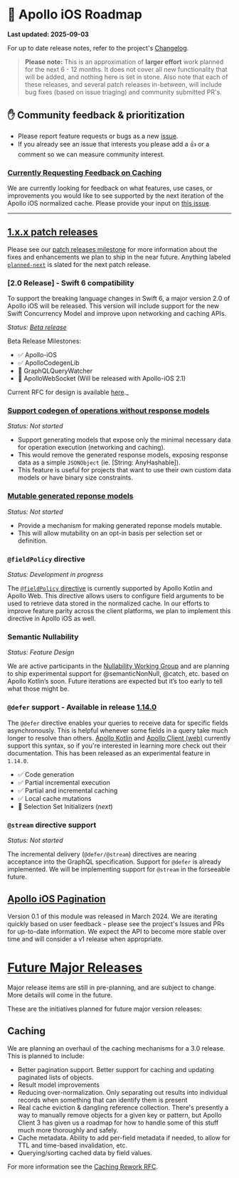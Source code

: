 # 🔮 Apollo iOS Roadmap

**Last updated: 2025-09-03**

For up to date release notes, refer to the project's [Changelog](https://github.com/apollographql/apollo-ios/blob/main/CHANGELOG.md).

> **Please note:** This is an approximation of **larger effort** work planned for the next 6 - 12 months. It does not cover all new functionality that will be added, and nothing here is set in stone. Also note that each of these releases, and several patch releases in-between, will include bug fixes (based on issue triaging) and community submitted PR's.

## ✋ Community feedback & prioritization

- Please report feature requests or bugs as a new [issue](https://github.com/apollographql/apollo-ios/issues/new/choose).
- If you already see an issue that interests you please add a 👍 or a comment so we can measure community interest.

### [Currently Requesting Feedback on Caching](https://github.com/apollographql/apollo-ios/issues/3501)
We are currently looking for feedback on what features, use cases, or improvements you would like to see supported by the next iteration of the Apollo iOS normalized cache. Please provide your input on [this issue](https://github.com/apollographql/apollo-ios/issues/3501).

---

## [1.x.x patch releases](https://github.com/apollographql/apollo-ios/milestone/70)

Please see our [patch releases milestone](https://github.com/apollographql/apollo-ios/milestone/70) for more information about the fixes and enhancements we plan to ship in the near future.  Anything labeled [`planned-next`](https://github.com/apollographql/apollo-ios/labels/planned-next) is slated for the next patch release.

### [2.0 Release] - Swift 6 compatibility

To support the breaking language changes in Swift 6, a major version 2.0 of Apollo iOS will be released. This version will include support for the new Swift Concurrency Model and improve upon networking and caching APIs.

_Status: [Beta release](https://github.com/apollographql/apollo-ios/releases)_

Beta Release Milestones:

* ✅ Apollo-iOS
* ✅ ApolloCodegenLib
* 🔲 GraphQLQueryWatcher
* 🔲 ApolloWebSocket (Will be released with Apollo-iOS 2.1)
  
Current RFC for design is available [here](https://github.com/apollographql/apollo-ios/issues/3411)._

### [Support codegen of operations without response models](https://github.com/apollographql/apollo-ios/issues/3165)

_Status: Not started_

- Support generating models that expose only the minimal necessary data for operation execution (networking and caching).
- This would remove the generated response models, exposing response data as a simple `JSONObject` (ie. [String: AnyHashable]).
- This feature is useful for projects that want to use their own custom data models or have binary size constraints.

### [Mutable generated reponse models](https://github.com/apollographql/apollo-ios/issues/3246)

_Status: Not started_

- Provide a mechanism for making generated reponse models mutable.
- This will allow mutability on an opt-in basis per selection set or definition.

### `@fieldPolicy` directive

_Status: Development in progress_

The [`@fieldPolicy` directive](https://www.apollographql.com/docs/kotlin/caching/declarative-ids#fieldpolicy) is currently supported by Apollo Kotlin and Apollo Web. This directive allows users to configure field arguments to be used to retrieve data stored in the normalized cache. In our efforts to improve feature parity across the client platforms, we plan to implement this directive in Apollo iOS as well.

### Semantic Nullability

_Status: Feature Design_

We are active participants in the [Nullability Working Group](https://github.com/graphql/nullability-wg/) and are planning to ship experimental support for @semanticNonNull, @catch, etc. based on Apollo Kotlin’s soon.  Future iterations are expected but it’s too early to tell what those might be.

### `@defer` support - Available in release [1.14.0](https://github.com/apollographql/apollo-ios/releases/tag/1.14.0)

The `@defer` directive enables your queries to receive data for specific fields asynchronously. This is helpful whenever some fields in a query take much longer to resolve than others.  [Apollo Kotlin](https://www.apollographql.com/docs/kotlin/fetching/defer/) and [Apollo Client (web)](https://www.apollographql.com/docs/react/data/defer/) currently support this syntax, so if you're interested in learning more check out their documentation.  This has been released as an experimental feature in `1.14.0`.

* ✅ Code generation
* ✅ Partial incremental execution
* ✅ Partial and incremental caching
* ✅ Local cache mutations
* 🔲 Selection Set Initializers (_next_)

### `@stream` directive support

_Status: Not started_

The incremental delivery (`@defer/@stream`) directives are nearing acceptance into the GraphQL specification. Support for `@defer` is already implemented. We will be implementing support for `@stream` in the forseeable future.

## [Apollo iOS Pagination](https://github.com/apollographql/apollo-ios-pagination)

Version 0.1 of this module was released in March 2024.  We are iterating quickly based on user feedback - please see the project's Issues and PRs for up-to-date information.  We expect the API to become more stable over time and will consider a v1 release when appropriate.

# [Future Major Releases](https://github.com/apollographql/apollo-ios/milestone/60)

Major release items are still in pre-planning, and are subject to change. More details will come in the future.

These are the initiatives planned for future major version releases:

## Caching

We are planning an overhaul of the caching mechanisms for a 3.0 release. This is planned to include:
  - Better pagination support. Better support for caching and updating paginated lists of objects.
  - Result model improvements
  - Reducing over-normalization. Only separating out results into individual records when something that can identify them is present
  - Real cache eviction & dangling reference collection. There's presently a way to manually remove objects for a given key or pattern, but Apollo Client 3 has given us a roadmap for how to handle some of this stuff much more thoroughly and safely.
  - Cache metadata. Ability to add per-field metadata if needed, to allow for TTL and time-based invalidation, etc.
  - Querying/sorting cached data by field values.

For more information see the [Caching Rework RFC](https://github.com/apollographql/apollo-ios/issues/3529).
